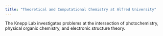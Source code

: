 ```yaml
---
title: "Theoretical and Computational Chemistry at Alfred University"
---
```

The Knepp Lab investigates problems at the intersection of photochemistry, physical organic chemistry, and electronic structure theory.
